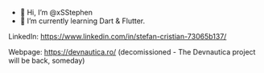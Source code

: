 - 👋 Hi, I’m @xSStephen
- 🌱 I’m currently learning Dart & Flutter.

LinkedIn: https://www.linkedin.com/in/stefan-cristian-73065b137/

Webpage: https://devnautica.ro/ (decomissioned - The Devnautica project will be back, someday)

<!---
xSStephen/xSStephen is a ✨ special ✨ repository because its `README.md` (this file) appears on your GitHub profile.
You can click the Preview link to take a look at your changes.
--->

